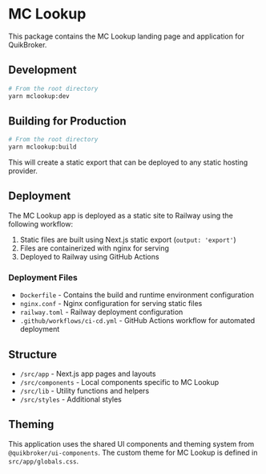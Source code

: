 # MC Lookup

This package contains the MC Lookup landing page and application for QuikBroker.

## Development

```bash
# From the root directory
yarn mclookup:dev
```

## Building for Production

```bash
# From the root directory
yarn mclookup:build
```

This will create a static export that can be deployed to any static hosting provider.

## Deployment

The MC Lookup app is deployed as a static site to Railway using the following workflow:

1. Static files are built using Next.js static export (`output: 'export'`)
2. Files are containerized with nginx for serving
3. Deployed to Railway using GitHub Actions

### Deployment Files

- `Dockerfile` - Contains the build and runtime environment configuration
- `nginx.conf` - Nginx configuration for serving static files
- `railway.toml` - Railway deployment configuration
- `.github/workflows/ci-cd.yml` - GitHub Actions workflow for automated deployment

## Structure

- `/src/app` - Next.js app pages and layouts
- `/src/components` - Local components specific to MC Lookup
- `/src/lib` - Utility functions and helpers
- `/src/styles` - Additional styles

## Theming

This application uses the shared UI components and theming system from `@quikbroker/ui-components`. 
The custom theme for MC Lookup is defined in `src/app/globals.css`.